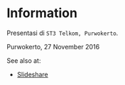 # Information

Presentasi di `ST3 Telkom, Purwokerto`.

Purwokerto, 27 November 2016

See also at:

- [Slideshare](https://www.slideshare.net/xathrya/path-of-cyber-security-86390200)